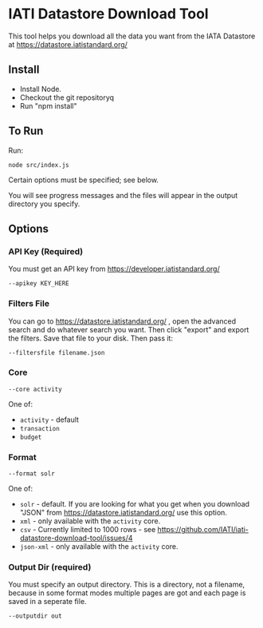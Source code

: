 # IATI Datastore Download Tool

This tool helps you download all the data you want from the IATA Datastore at https://datastore.iatistandard.org/

## Install

- Install Node.
- Checkout the git repositoryq
- Run "npm install"

## To Run

Run:

```
node src/index.js
```

Certain options must be specified; see below.

You will see progress messages and the files will appear in the output directory you specify.

## Options

### API Key (Required)

You must get an API key from https://developer.iatistandard.org/

```
--apikey KEY_HERE
```

### Filters File

You can go to https://datastore.iatistandard.org/ , open the advanced search and do whatever search you want. Then click "export" and export the filters. Save that file to your disk. Then pass it:

```
--filtersfile filename.json
```

### Core

```
--core activity
```

One of:

- `activity` - default
- `transaction`
- `budget`

### Format

```
--format solr
```

One of:

- `solr` - default. If you are looking for what you get when you download "JSON" from https://datastore.iatistandard.org/ use this option.
- `xml` - only available with the `activity` core.
- `csv` - Currently limited to 1000 rows - see https://github.com/IATI/iati-datastore-download-tool/issues/4
- `json-xml` - only available with the `activity` core.

### Output Dir (required)

You must specify an output directory. This is a directory, not a filename, because in some format modes multiple pages are got and each page is saved in a seperate file.

```
--outputdir out
```
